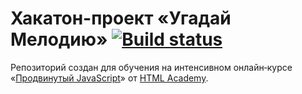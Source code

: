 # Хакатон-проект «Угадай Мелодию» [![Build status][travis-image]][travis-url]

Репозиторий создан для обучения на интенсивном онлайн‑курсе «[Продвинутый JavaScript](https://htmlacademy.ru/intensive/ecmascript)» от [HTML Academy](https://htmlacademy.ru).

[travis-image]: https://travis-ci.com/htmlacademy/ecmascript-hackathon-guessmelody.svg?branch=master
[travis-url]: https://travis-ci.com/htmlacademy/ecmascript-hackathon-guessmelody
